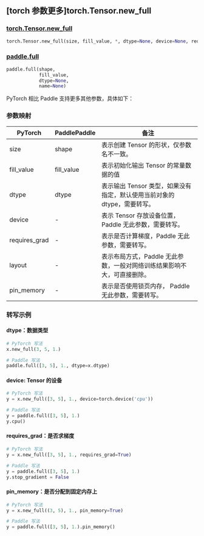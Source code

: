 ## [torch 参数更多]torch.Tensor.new_full

###  [torch.Tensor.new_full](https://pytorch.org/docs/stable/generated/torch.Tensor.new_full.html#torch-tensor-new-full)

```python
torch.Tensor.new_full(size, fill_value, *, dtype=None, device=None, requires_grad=False, layout=torch.strided, pin_memory=False)
```

###  [paddle.full](https://www.paddlepaddle.org.cn/documentation/docs/zh/develop/api/paddle/full_cn.html)

```python
paddle.full(shape,
            fill_value,
            dtype=None,
            name=None)
```

PyTorch 相比 Paddle 支持更多其他参数，具体如下：

### 参数映射

| PyTorch       | PaddlePaddle | 备注                                                         |
| ------------ | ----------- | ----------------------------------------------------------- |
| size          | shape        | 表示创建 Tensor 的形状，仅参数名不一致。                     |
| fill_value    | fill_value   | 表示初始化输出 Tensor 的常量数据的值                         |
| dtype         | dtype        | 表示输出 Tensor 类型，如果没有指定，默认使用当前对象的 dtype，需要转写。    |
| device        | -            | 表示 Tensor 存放设备位置，Paddle 无此参数，需要转写。    |
| requires_grad | -            | 表示是否计算梯度，Paddle 无此参数，需要转写。            |
| layout        | -            | 表示布局方式，Paddle 无此参数，一般对网络训练结果影响不大，可直接删除。 |
| pin_memory    | -            | 表示是否使用锁页内存， Paddle 无此参数，需要转写。       |

### 转写示例

#### dtype：数据类型

```python
# PyTorch 写法
x.new_full(3, 5, 1.)

# Paddle 写法
paddle.full([3, 5], 1., dtype=x.dtype)
```

#### device: Tensor 的设备

```python
# PyTorch 写法
y = x.new_full([3, 5], 1., device=torch.device('cpu'))

# Paddle 写法
y = paddle.full([3, 5], 1.)
y.cpu()
```

#### requires_grad：是否求梯度

```python
# PyTorch 写法
y = x.new_full([3, 5], 1., requires_grad=True)

# Paddle 写法
y = paddle.full([3, 5], 1.)
y.stop_gradient = False
```

#### pin_memory：是否分配到固定内存上

```python
# PyTorch 写法
y = x.new_full((3, 5), 1., pin_memory=True)

# Paddle 写法
y = paddle.full([3, 5], 1.).pin_memory()
```
